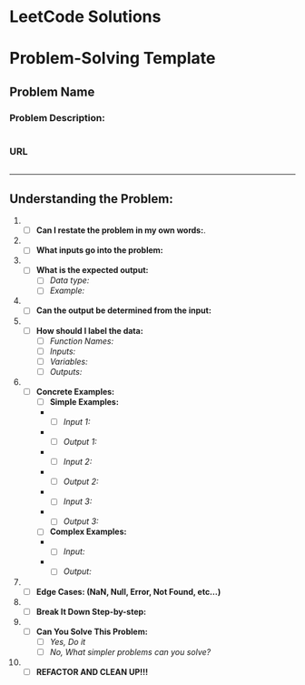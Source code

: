 # LeetCode Solutions

# Problem-Solving Template
## **Problem Name**
### **Problem Description:**
```
```
### **URL**
```
```
***

## **Understanding the Problem:**
1. - [ ] **Can I restate the problem in my own words:**.
2. - [ ] **What inputs go into the problem:**
3. - [ ] **What is the expected output:**
      - [ ] *Data type:*
      - [ ] *Example:*
4. - [ ] **Can the output be determined from the input:**
5. - [ ] **How should I label the data:**
      - [ ] *Function Names:*
      - [ ] *Inputs:*
      - [ ] *Variables:*
      - [ ] *Outputs:*
6. - [ ] **Concrete Examples:**
      	- [ ] **Simple Examples:**
        + - [ ] *Input 1:*
      	+ - [ ] *Output 1:*
      	+ - [ ] *Input 2:*
      	+ - [ ] *Output 2:*
        + - [ ] *Input 3:*
      	+ - [ ] *Output 3:*
      	- [ ] **Complex Examples:**
      	+ - [ ] *Input:*
      	+ - [ ] *Output:*
7. - [ ] **Edge Cases: (NaN, Null, Error, Not Found, etc…)**
8. - [ ] **Break It Down Step-by-step:**
9. - [ ] **Can You Solve This Problem:**
      - [ ] *Yes, Do it*
      - [ ] *No, What simpler problems can you solve?*
10. - [ ] **REFACTOR AND CLEAN UP!!!**
